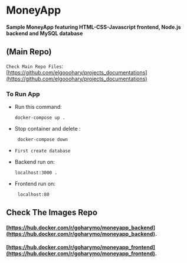 # MoneyApp
#### Sample MoneyApp featuring HTML-CSS-Javascript frontend, Node.js backend and MySQL database
## (Main Repo)
`Check Main Repo Files`: [https://github.com/elgooohary/projects_documentations](https://github.com/elgooohary/projects_documentations)

### To Run App

- Run this command:
  ```
  docker-compose up .
  ```
- Stop container and delete :
  ```
   docker-compose down
  ```
- `First create database`

- Backend run on:
  ```
  localhost:3000 .
  ```
- Frontend run on:
  ```
   localhost:80
  ```
## Check The Images Repo
#### [https://hub.docker.com/r/goharymo/moneyapp_backend](https://hub.docker.com/r/goharymo/moneyapp_backend).
#### [https://hub.docker.com/r/goharymo/moneyapp_frontend](https://hub.docker.com/r/goharymo/moneyapp_frontend).
